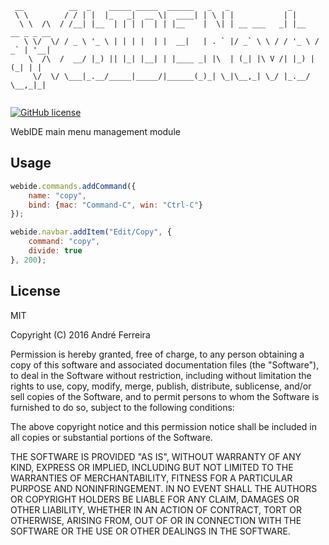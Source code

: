 ``` 
 __          __  _    _____ _____  ______   _   _             _                
 \ \        / / | |  |_   _|  __ \|  ____| | \ | |           | |               
  \ \  /\  / /__| |__  | | | |  | | |__    |  \| | __ ___   _| |__   __ _ _ __ 
   \ \/  \/ / _ \ '_ \ | | | |  | |  __|   | . ` |/ _` \ \ / / '_ \ / _` | '__|
    \  /\  /  __/ |_) || |_| |__| | |____ _| |\  | (_| |\ V /| |_) | (_| | |   
     \/  \/ \___|_.__/_____|_____/|______(_)_| \_|\__,_| \_/ |_.__/ \__,_|_|  
                                                                                                                                                                                                                                                                                                                                  
``` 

[![GitHub license](https://img.shields.io/badge/license-MIT-blue.svg)](https://raw.githubusercontent.com/jsrun/wi.core.navbar/master/LICENSE)

WebIDE main menu management module
 
## Usage

```js
webide.commands.addCommand({
    name: "copy",
    bind: {mac: "Command-C", win: "Ctrl-C"}
});

webide.navbar.addItem("Edit/Copy", {
    command: "copy",
    divide: true
}, 200);
```

## License

  MIT
  
  Copyright (C) 2016 André Ferreira

  Permission is hereby granted, free of charge, to any person obtaining a copy of this software and associated documentation files (the "Software"), to deal in the Software without restriction, including without limitation the rights to use, copy, modify, merge, publish, distribute, sublicense, and/or sell copies of the Software, and to permit persons to whom the Software is furnished to do so, subject to the following conditions:

  The above copyright notice and this permission notice shall be included in all copies or substantial portions of the Software.

  THE SOFTWARE IS PROVIDED "AS IS", WITHOUT WARRANTY OF ANY KIND, EXPRESS OR IMPLIED, INCLUDING BUT NOT LIMITED TO THE WARRANTIES OF MERCHANTABILITY, FITNESS FOR A PARTICULAR PURPOSE AND NONINFRINGEMENT. IN NO EVENT SHALL THE AUTHORS OR COPYRIGHT HOLDERS BE LIABLE FOR ANY CLAIM, DAMAGES OR OTHER LIABILITY, WHETHER IN AN ACTION OF CONTRACT, TORT OR OTHERWISE, ARISING FROM, OUT OF OR IN CONNECTION WITH THE SOFTWARE OR THE USE OR OTHER DEALINGS IN THE SOFTWARE.
